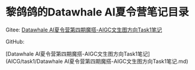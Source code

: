 # 黎鸽鸽的Datawhale AI夏令营笔记目录

Gitee:
[Datawhale AI夏令营第四期魔搭-AIGC文生图方向Task1笔记](https://gitee.com/ludongli/datawhale-ai-summer-camp-notes/blob/master/AICG/task1/Datawhale%20AI%E5%A4%8F%E4%BB%A4%E8%90%A5%E7%AC%AC%E5%9B%9B%E6%9C%9F%E9%AD%94%E6%90%AD-AIGC%E6%96%87%E7%94%9F%E5%9B%BE%E6%96%B9%E5%90%91Task1%E7%AC%94%E8%AE%B0.md)



GitHub:

[Datawhale AI夏令营第四期魔搭-AIGC文生图方向Task1笔记](AICG/task1/Datawhale AI夏令营第四期魔搭-AIGC文生图方向Task1笔记.md)